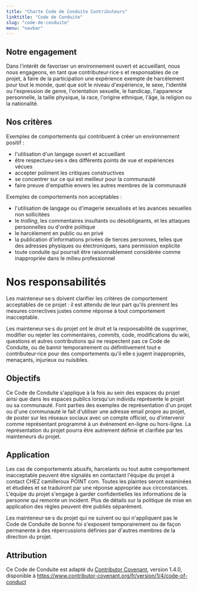 ```yaml
---
title: "Charte Code de Conduite Contributeurs"
linktitle: "Code de Conduite"
slug: "code-de-conduite"
menu: "navbar"
---
```


## Notre engagement

Dans l'intérêt de favoriser un environnement ouvert et accueillant, nous nous
engageons, en tant que contributeur·rice·s et responsables de ce projet, à faire
de la participation une expérience exempte de harcèlement pour tout le
monde, quel que soit le niveau d'expérience, le sexe, l'identité ou
l'expression de genre, l'orientation sexuelle, le handicap, l'apparence
personnelle, la taille physique, la race, l'origine ethnique, l'âge, la
religion ou la nationalité.

## Nos critères

Exemples de comportements qui contribuent à créer un environnement positif :

* l'utilisation d'un langage ouvert et accueillant
* être respectueu·ses·x des différents points de vue et expériences vécues
* accepter poliment les critiques constructives
* se concentrer sur ce qui est meilleur pour la communauté
* faire preuve d'empathie envers les autres membres de la communauté

Exemples de comportements non acceptables :

* l'utilisation de langage ou d'imagerie sexualisés et les avances sexuelles
non sollicitées
* le _trolling_, les commentaires insultants ou désobligeants, et les
attaques personnelles ou d'ordre politique
* le harcèlement en public ou en privé
* la publication d'informations privées de tierces personnes, telles que
  des adresses physiques ou électroniques, sans permission explicite
* toute conduite qui pourrait être raisonnablement considérée comme
inappropriée dans le milieu professionnel

# Nos responsabilités

Les mainteneur·se·s doivent clarifier les critères de comportement acceptables
de ce projet : il est attendu de leur part qu'ils prennent les mesures
correctives justes comme réponse à tout comportement inacceptable.

Les mainteneur·se·s du projet ont le droit et la responsabilité de supprimer,
modifier ou rejeter les commentaires, _commits_, code, modifications du wiki,
questions et autres contributions qui ne respectent pas ce Code de Conduite,
ou de bannir temporairement ou définitivement tout·e contributeur·rice pour des
comportements qu'il·elle·s jugent inappropriés, menaçants, injurieux ou nuisibles.

## Objectifs

Ce Code de Conduite s'applique à la fois au sein des espaces du projet
ainsi que dans les espaces publics lorsqu'un individu représente le projet
ou sa communauté. Font parties des exemples de représentation d'un projet ou 
d'une communauté le fait d'utiliser une adresse email propre au projet, de
poster sur les réseaux sociaux avec un compte officiel, ou d'intervenir comme
représentant programmé à un événement en-ligne ou hors-ligne. La représentation
du projet pourra être autrement définie et clarifiée par les mainteneurs du
projet.

## Application

Les cas de comportements abusifs, harcelants ou tout autre comportement
inacceptable peuvent être signalés en contactant l'équipe du projet à
contact CHEZ camilleroux POINT com. Toutes les plaintes seront examinées et étudiées
et se traduiront par une réponse appropriée aux
circonstances. L'équipe du projet s'engage à garder confidentielles les
informations de la personne qui remonte un incident. Plus de détails sur
la politique de mise en application des règles peuvent être publiés séparément.

Les mainteneur·se·s du projet qui ne suivent ou qui n'appliquent pas le Code de
Conduite de bonne foi s'exposent temporairement ou de façon permanente à des
répercussions définies par d'autres membres de la direction du projet.

## Attribution

Ce Code de Conduite est adapté du [Contributor Covenant](https://www.contributor-covenant.org),
version 1.4.0, disponible à
<https://www.contributor-covenant.org/fr/version/1/4/code-of-conduct>

